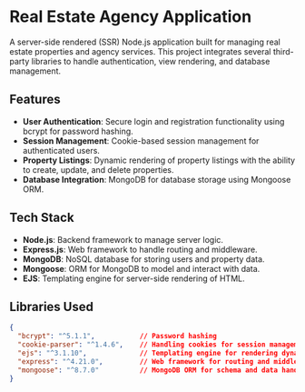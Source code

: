 # Real Estate Agency Application

A server-side rendered (SSR) Node.js application built for managing real estate properties and agency services. This project integrates several third-party libraries to handle authentication, view rendering, and database management.

## Features

- **User Authentication**: Secure login and registration functionality using bcrypt for password hashing.
- **Session Management**: Cookie-based session management for authenticated users.
- **Property Listings**: Dynamic rendering of property listings with the ability to create, update, and delete properties.
- **Database Integration**: MongoDB for database storage using Mongoose ORM.

## Tech Stack

- **Node.js**: Backend framework to manage server logic.
- **Express.js**: Web framework to handle routing and middleware.
- **MongoDB**: NoSQL database for storing users and property data.
- **Mongoose**: ORM for MongoDB to model and interact with data.
- **EJS**: Templating engine for server-side rendering of HTML.

## Libraries Used

```json
{
  "bcrypt": "^5.1.1",           // Password hashing
  "cookie-parser": "^1.4.6",    // Handling cookies for session management
  "ejs": "^3.1.10",             // Templating engine for rendering dynamic pages
  "express": "^4.21.0",         // Web framework for routing and middleware
  "mongoose": "^8.7.0"          // MongoDB ORM for schema and data handling
}
